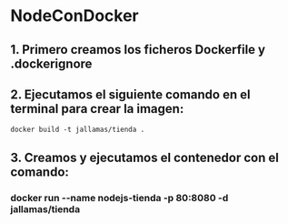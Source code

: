 # NodeConDocker

## 1. Primero creamos los ficheros Dockerfile y .dockerignore

## 2. Ejecutamos el siguiente comando en el terminal para crear la imagen:

```docker
docker build -t jallamas/tienda .
```

## 3. Creamos y ejecutamos el contenedor con el comando:

###     docker run --name nodejs-tienda -p 80:8080 -d jallamas/tienda
